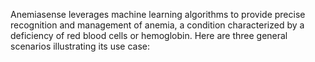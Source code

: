 Anemiasense leverages machine learning algorithms to provide precise recognition and management of anemia, a condition characterized by a deficiency of red blood cells or hemoglobin. Here are three general scenarios illustrating its use case:

